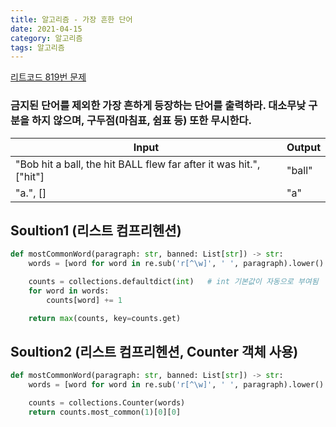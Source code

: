 ```yaml
---
title: 알고리즘 - 가장 흔한 단어
date: 2021-04-15
category: 알고리즘
tags: 알고리즘
---
```


[리트코드 819번 문제](https://leetcode.com/problems/most-common-word/)

### 금지된 단어를 제외한 가장 흔하게 등장하는 단어를 출력하라. 대소무낮 구분을 하지 않으며, 구두점(마침표, 쉼표 등) 또한 무시한다.

| Input                                                              | Output |
| ------------------------------------------------------------------ | ------ |
| "Bob hit a ball, the hit BALL flew far after it was hit.", ["hit"] | "ball" |
| "a.", []                                                           | "a"    |

## Soultion1 (리스트 컴프리헨션)

```python
def mostCommonWord(paragraph: str, banned: List[str]) -> str:
    words = [word for word in re.sub('r[^\w]', ' ', paragraph).lower().split() if word not in banned]

    counts = collections.defaultdict(int)   # int 기본값이 자동으로 부여됨
    for word in words:
        counts[word] += 1

    return max(counts, key=counts.get)
```

## Soultion2 (리스트 컴프리헨션, Counter 객체 사용)

```python
def mostCommonWord(paragraph: str, banned: List[str]) -> str:
    words = [word for word in re.sub('r[^\w]', ' ', paragraph).lower().split() if word not in banned]

    counts = collections.Counter(words)
    return counts.most_common(1)[0][0]

```
